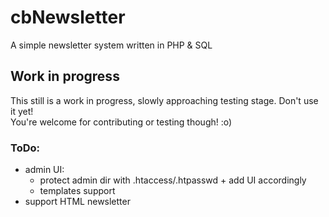 # cbNewsletter
A simple newsletter system written in PHP &amp; SQL

## Work in progress
This still is a work in progress, slowly approaching testing stage. Don't use it yet!<br>
You're welcome for contributing or testing though! :o)<br>


### ToDo:
* admin UI:
  * protect admin dir with .htaccess/.htpasswd + add UI accordingly
  * templates support
* support HTML newsletter
